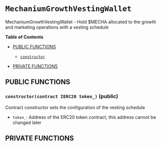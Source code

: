# `MechaniumGrowthVestingWallet`
MechaniumGrowthVestingWallet - Hold $MECHA allocated to the growth and marketing operations with a vesting schedule




**Table of Contents**

- [PUBLIC FUNCTIONS](#public-functions)
    - [`constructor`](#MechaniumGrowthVestingWallet-constructor-contract-IERC20-)

- [PRIVATE FUNCTIONS](#private-functions)







## PUBLIC FUNCTIONS

### `constructor(contract IERC20 token_)` (public) <span id="MechaniumGrowthVestingWallet-constructor-contract-IERC20-"></span>

Contract constructor sets the configuration of the vesting schedule

- `token_`: Address of the ERC20 token contract, this address cannot be changed later

## PRIVATE FUNCTIONS



